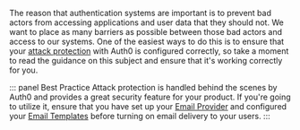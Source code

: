 The reason that authentication systems are important is to prevent bad actors from accessing applications and user data that they should not. We want to place as many barriers as possible between those bad actors and access to our systems. One of the easiest ways to do this is to ensure that your [attack protection](/attack-protection) with Auth0 is configured correctly, so take a moment to read the guidance on this subject and ensure that it's working correctly for you.

::: panel Best Practice
Attack protection is handled behind the scenes by Auth0 and provides a great security feature for your product. If you're going to utilize it, ensure that you have set up your [Email Provider](/architecture-scenarios/implementation/${platform}/${platform}-operations#email-provider-setup) and configured your [Email Templates](/architecture-scenarios/implementation/${platform}/${platform}-branding#email-template-customization) before turning on email delivery to your users.
:::
